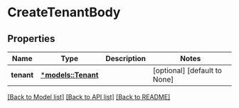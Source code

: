# CreateTenantBody

## Properties
Name | Type | Description | Notes
------------ | ------------- | ------------- | -------------
**tenant** | [***models::Tenant**](Tenant.md) |  | [optional] [default to None]

[[Back to Model list]](../README.md#documentation-for-models) [[Back to API list]](../README.md#documentation-for-api-endpoints) [[Back to README]](../README.md)


